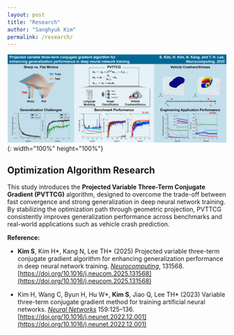```yaml
---
layout: post
title: "Research"
author: "Sanghyuk Kim"
permalink: /research/
---
```


![2025_NEUCOM_graphical_absract](/images/2025_NEUCOM_graphical_absract.png){: width="100%" height="100%"}

## Optimization Algorithm Research

This study introduces the **Projected Variable Three-Term Conjugate Gradient (PVTTCG)** algorithm, designed to overcome the trade-off between fast convergence and strong generalization in deep neural network training.  
By stabilizing the optimization path through geometric projection, PVTTCG consistently improves generalization performance across benchmarks and real-world applications such as vehicle crash prediction.

**Reference:**

- **Kim S**, Kim H\*, Kang N, Lee TH\* (2025) Projected variable three-term conjugate gradient algorithm for enhancing generalization performance in deep neural network training. [_Neurocomputing_](https://www.sciencedirect.com/journal/neurocomputing), 131568. [https://doi.org/10.1016/j.neucom.2025.131568](https://doi.org/10.1016/j.neucom.2025.131568)

- Kim H, Wang C, Byun H, Hu W\*, **Kim S**, Jiao Q, Lee TH\* (2023) Variable three-term conjugate gradient method for training artificial neural networks. [_Neural Networks_](https://www.sciencedirect.com/journal/neural-networks) 159:125–136. [https://doi.org/10.1016/j.neunet.2022.12.001](https://doi.org/10.1016/j.neunet.2022.12.001)
